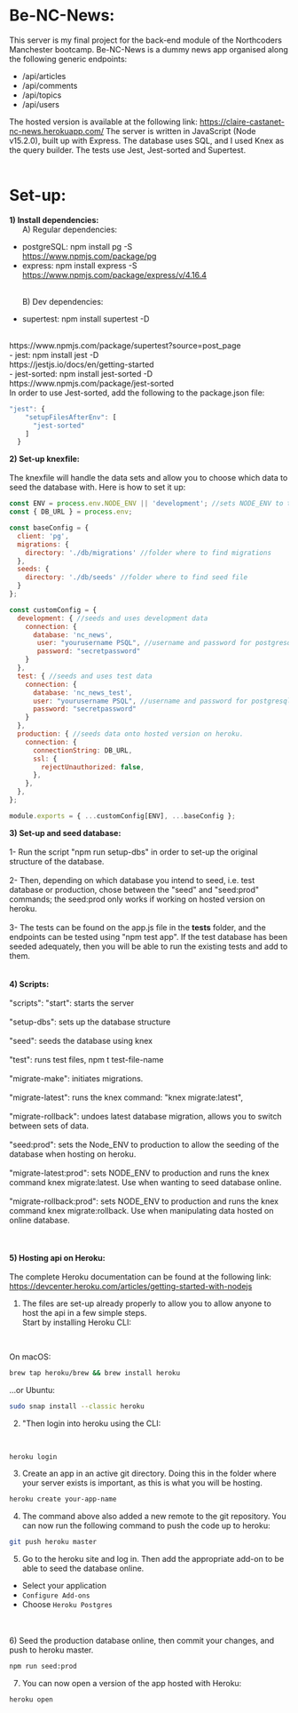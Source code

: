 # Be-NC-News:

This server is my final project for the back-end module of the Northcoders Manchester bootcamp. Be-NC-News is a dummy news app organised along the following generic endpoints: 

- /api/articles
- /api/comments
- /api/topics
- /api/users

The hosted version is available at the following link: https://claire-castanet-nc-news.herokuapp.com/
The server is written in JavaScript (Node v15.2.0), built up with Express. The database uses SQL, and I used Knex as the query builder. The tests use Jest, Jest-sorted and Supertest. 
<br>
<br>
# Set-up:

**1) Install dependencies:**
<br>
&nbsp;&nbsp;&nbsp;&nbsp;&nbsp;&nbsp;A) Regular dependencies:
    <br>
- postgreSQL: npm install pg -S
    <br>
https://www.npmjs.com/package/pg
    <br>
- express: npm install express -S 
    <br>
https://www.npmjs.com/package/express/v/4.16.4
    <br>
    <br>

&nbsp;&nbsp;&nbsp;&nbsp;&nbsp;&nbsp;B) Dev dependencies:
<br>
- supertest: npm install supertest -D 
<br>
https://www.npmjs.com/package/supertest?source=post_page
<br>
- jest: npm install jest -D 
    <br>
https://jestjs.io/docs/en/getting-started
<br>
- jest-sorted: npm install jest-sorted -D
<br>
https://www.npmjs.com/package/jest-sorted
<br>
In order to use Jest-sorted, add the following to the package.json file:
<br>

```JavaScript
"jest": {
    "setupFilesAfterEnv": [
      "jest-sorted"
    ]
  }
```

**2) Set-up knexfile:**
<br>
<br>
The knexfile will handle the data sets and allow you to choose which data to seed the database with. Here is how to set it up: 

```JavaScript
const ENV = process.env.NODE_ENV || 'development'; //sets NODE_ENV to the value you want to use, development being the default.
const { DB_URL } = process.env;

const baseConfig = {
  client: 'pg',
  migrations: {
    directory: './db/migrations' //folder where to find migrations
  },
  seeds: {
    directory: './db/seeds' //folder where to find seed file
  }
};

const customConfig = {
  development: { //seeds and uses development data
    connection: {
      database: 'nc_news',
       user: "yourusername PSQL", //username and password for postgresql
       password: "secretpassword"
    }
  },
  test: { //seeds and uses test data
    connection: {
      database: 'nc_news_test',
      user: "yourusername PSQL", //username and password for postgresql
      password: "secretpassword"
    }
  },
  production: { //seeds data onto hosted version on heroku.
    connection: {
      connectionString: DB_URL,
      ssl: {
        rejectUnauthorized: false,
      },
    },
  },
};

module.exports = { ...customConfig[ENV], ...baseConfig };
```

**3) Set-up and seed database:**
<br>
<br>
1- Run the script "npm run setup-dbs" in order to set-up the original structure of the database. <br><br>
2- Then, depending on which database you intend to seed, i.e. test database or production, chose between the "seed" and "seed:prod" commands; the seed:prod only works if working on hosted version on heroku. <br><br>
3- The tests can be found on the app.js file in the __tests__ folder, and the endpoints can be tested using "npm test app". If the test database has been seeded adequately, then you will be able to run the existing tests and add to them. 
<br>
<br>
<br>
**4) Scripts:**
<br>
<br>
"scripts": 
    "start": starts the server
    <br>
    <br>
    "setup-dbs": sets up the database structure
    <br>
    <br>
    "seed": seeds the database using knex
    <br>
    <br>
    "test": runs test files, npm t test-file-name
    <br>
    <br>
    "migrate-make": initiates migrations.
    <br>
    <br>
    "migrate-latest": runs the knex command: "knex migrate:latest",
    <br>
    <br>
    "migrate-rollback": undoes latest database migration, allows you to switch between sets of data.
    <br>
    <br>
    "seed:prod": sets the Node_ENV to production to allow the seeding of the database when hosting on heroku.
    <br>
    <br>
    "migrate-latest:prod": sets NODE_ENV to production and runs the knex command knex migrate:latest. Use when wanting to seed database online.
    <br>
    <br>
    "migrate-rollback:prod": sets NODE_ENV to production and runs the knex command knex migrate:rollback. Use when manipulating data hosted on online database.
    <br>
    <br>
<br>
<br>
**5) Hosting api on Heroku:**
<br>
<br>
The complete Heroku documentation can be found at the following link:
<br>
https://devcenter.heroku.com/articles/getting-started-with-nodejs
<br>
1) The files are set-up already properly to allow you to allow anyone to host the api in a few simple steps. 
<br>Start by installing Heroku CLI:
<br>

On macOS:

```bash
brew tap heroku/brew && brew install heroku
```

...or Ubuntu:

```bash
sudo snap install --classic heroku
```

2) "Then login into heroku using the CLI:
<br>

```bash
heroku login
```

3) Create an app in an active git directory. Doing this in the folder where your server exists is important, as this is what you will be hosting.

```bash
heroku create your-app-name
```

4) The command above also added a new remote to the git repository. You can now run the following command to push the code up to heroku:

```bash
git push heroku master
```

5) Go to the heroku site and log in. Then add the appropriate add-on to be able to seed the database online.

- Select your application
- `Configure Add-ons`
- Choose `Heroku Postgres`
<br>
<br>
6) Seed the production database online, then commit your changes, and push to heroku master.

```bash
npm run seed:prod
```


7) You can now open a version of the app hosted with Heroku:

```bash
heroku open
```


